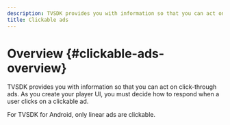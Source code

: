 ```yaml
---
description: TVSDK provides you with information so that you can act on click-through ads. As you create your player UI, you must decide how to respond when a user clicks on a clickable ad.
title: Clickable ads
---
```


# Overview {#clickable-ads-overview}

TVSDK provides you with information so that you can act on click-through ads. As you create your player UI, you must decide how to respond when a user clicks on a clickable ad.

For TVSDK for Android, only linear ads are clickable. 
